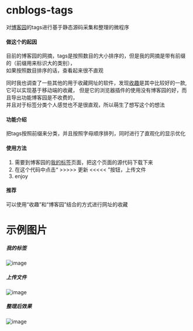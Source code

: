 # cnblogs-tags
对[博客园](https://www.cnblogs.com/)的tags进行基于静态源码采集和整理的微程序

#### 做这个的起因
目前的博客园的网摘，tags是按照数目的大小排序的，但是我的网摘是带有前缀的（前缀用来标识大的类别），  
如果按照数目排序的话，查看起来很不直观

同时我也调查了一些其他的用于收藏网址的软件，发现[收趣](http://shouqu.me/)是其中比较好的一款,   
它可以实现基于移动端的收藏， 但是它的浏览器插件的使用没有博客园的好，而且导出功能博客园是不收费的，  
并且对于标签分类个人感觉也不是很直观，所以萌生了想写这个的想法

#### 功能介绍
把tags按照前缀来分类，并且按照字母顺序排列，同时进行了直观化的显示优化

#### 使用方法
1. 需要到博客园的[我的标签](https://wz.cnblogs.com/mytag/)页面，把这个页面的源代码下载下来
2. 在这个代码中点击“ >>>>> 更新 <<<<< ”按钮，上传文件
3. enjoy

#### 推荐
可以使用“收趣”和“博客园”结合的方式进行网址的收藏




# 示例图片
##### 我的标签
![image](https://raw.githubusercontent.com/logan-hang/cnblogs-tags/master/example-img/1.png)

##### 上传文件
![image](https://raw.githubusercontent.com/logan-hang/cnblogs-tags/master/example-img/2.png)

##### 整理后效果
![image](https://raw.githubusercontent.com/logan-hang/cnblogs-tags/master/example-img/3.png)
